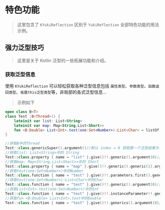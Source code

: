 # 特色功能

> 这里包含了 `KYukiReflection` 区别于 `YukiReflection` 全部特色功能的用法示例。

## 强力泛型技巧

> 这里是关于 Kotlin 泛型的一些拓展功能和介绍。

### 获取泛型信息

使用 `KYukiReflection` 可以轻松获取各种泛型信息包括 `属性类型`、`参数类型`、`函数返回类型`、`拓展this泛型类型`等，非局部的各式泛型信息...

> 示例如下

```kotlin
open class B<T>
class Test :B<Thread>() {
    lateinit var list: List<String>
    lateinit var map: Map<String,List<Short>>
    fun <B:Double> List<Int>.test(one:Set<Number>):List<Char> = listOf()
}

//获取B中的Thread
Test::class.genericSuper().argument()//默认 index = 0 获取第一个泛型结果为 Thread
//获取list: List<String>中的 String
Test::class.property { name = "list" }.give()!!.generic().argument(0)//通过give获得KProperty，generic默认获取返回类型的泛型对象
//获取map: Map<String,List<Short>>中的 Short
Test::class.property { name = "map" }.give()!!.generic().generic(1).argument(0)//通过give获得KProperty，generic默认获取返回类型的泛型对象，获取index = 1的泛型对象并获取最终对象的第一个类型
//获取test(one:Set<Number>)中的Number
Test::class.function { name = "test" }.give()!!.parameters.first().generic().argument(0)//通过give获得KFunction，通过parameters获取首个参数，并获取泛型对象拿到第一个泛型
//获取test(one:Set<Number>):List<Char>中的Char
Test::class.function { name = "test" }.give()!!.generic().argument(0)//通过give获得KFunction，generic默认获取返回类型的泛型对象
//获取List<Int>.test(one:Set<Number>)中的Int
Test::class.function { name = "test" }.give()!!.instanceParameter!!.generic().argument(0)//通过give获得KFunction，通过instanceParameter获取拓展实例参数，并获取泛型对象拿到第一个泛型
//获取fun <B:Double> List<Int>.test中的Double
Test::class.function { name = "test" }.give()!!.generics().argument(0)//通过give获得KFunction，generics获取定义参数泛型列表并默认获取上界的类型

```
